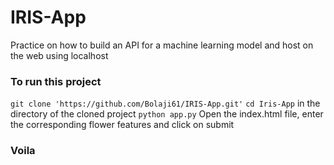 # IRIS-App

Practice on how to build an API for a machine learning model and host on the web using localhost

### To run this project
`git clone 'https://github.com/Bolaji61/IRIS-App.git'`
`cd Iris-App` in the directory of the cloned project
`python app.py`
Open the index.html file, enter the corresponding flower features and click on submit

### Voila
